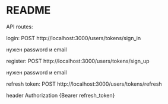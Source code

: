 # README

API routes:

login: POST http://localhost:3000/users/tokens/sign_in

нужен password и email

register: POST http://localhost:3000/users/tokens/sign_up

нужен password и email

refresh token: POST http://localhost:3000/users/tokens/refresh

header Authorization {Bearer refresh_token}